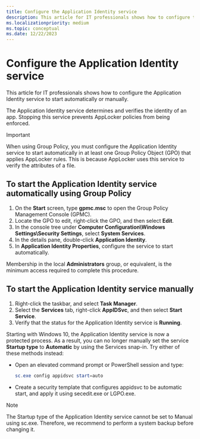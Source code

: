 ```yaml
---
title: Configure the Application Identity service
description: This article for IT professionals shows how to configure the Application Identity service to start automatically or manually.
ms.localizationpriority: medium
ms.topic: conceptual
ms.date: 12/22/2023
---
```


# Configure the Application Identity service

This article for IT professionals shows how to configure the Application Identity service to start automatically or manually.

The Application Identity service determines and verifies the identity of an app. Stopping this service prevents AppLocker policies from being enforced.

> [!IMPORTANT]
> When using Group Policy, you must configure the Application Identity service to start automatically in at least one Group Policy Object (GPO) that applies AppLocker rules. This is because AppLocker uses this service to verify the attributes of a file.

## To start the Application Identity service automatically using Group Policy

1. On the **Start** screen, type **gpmc.msc** to open the Group Policy Management Console (GPMC).
2. Locate the GPO to edit, right-click the GPO, and then select **Edit**.
3. In the console tree under **Computer Configuration\\Windows Settings\\Security Settings**, select **System Services**.
4. In the details pane, double-click **Application Identity**.
5. In **Application Identity Properties**, configure the service to start automatically.

Membership in the local **Administrators** group, or equivalent, is the minimum access required to complete this procedure.

## To start the Application Identity service manually

1. Right-click the taskbar, and select **Task Manager**.
2. Select the **Services** tab, right-click **AppIDSvc**, and then select **Start Service**.
3. Verify that the status for the Application Identity service is **Running**.

Starting with Windows 10, the Application Identity service is now a protected process. As a result, you can no longer manually set the service **Startup type** to **Automatic** by using the Services snap-in. Try either of these methods instead:

- Open an elevated command prompt or PowerShell session and type:

   ```powershell
   sc.exe config appidsvc start=auto
   ```

- Create a security template that configures appidsvc to be automatic start, and apply it using secedit.exe or LGPO.exe.

> [!NOTE]
> The Startup type of the Application Identity service cannot be set to Manual using sc.exe. Therefore, we recommend to perform a system backup before changing it.
